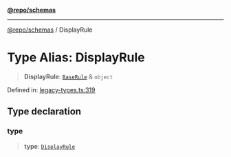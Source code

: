 [**@repo/schemas**](../README.md)

---

[@repo/schemas](../README.md) / DisplayRule

# Type Alias: DisplayRule

> **DisplayRule**: [`BaseRule`](BaseRule.md) & `object`

Defined in: [legacy-types.ts:319](https://github.com/alexqguo/drinking-board-game-v3/blob/c6c8efecde293dcd45795192eba80a63357ff3d6/packages/schemas/src/legacy-types.ts#L319)

## Type declaration

### type

> **type**: [`DisplayRule`](../enumerations/RuleType.md#displayrule)
